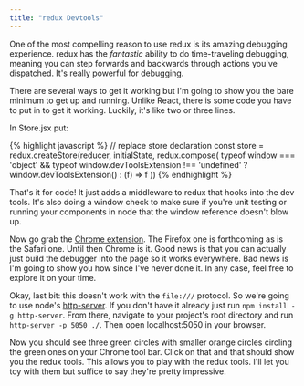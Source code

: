 ```yaml
---
title: "redux Devtools"
---
```


One of the most compelling reason to use redux is its amazing debugging experience. redux has the _fantastic_ ability to do time-traveling debugging, meaning you can step forwards and backwards through actions you've dispatched. It's really powerful for debugging.

There are several ways to get it working but I'm going to show you the bare minimum to get up and running. Unlike React, there is some code you have to put in to get it working. Luckily, it's like two or three lines.

In Store.jsx put:

{% highlight javascript %}
// replace store declaration
const store = redux.createStore(reducer, initialState, redux.compose(
  typeof window === 'object' && typeof window.devToolsExtension !== 'undefined' ? window.devToolsExtension() : (f) => f
))
{% endhighlight %}

That's it for code! It just adds a middleware to redux that hooks into the dev tools. It's also doing a window check to make sure if you're unit testing or running your components in node that the window reference doesn't blow up.

Now go grab the [Chrome extension][chrome-extension]. The Firefox one is forthcoming as is the Safari one. Until then Chrome is it. Good news is that you can actually just build the debugger into the page so it works everywhere. Bad news is I'm going to show you how since I've never done it. In any case, feel free to explore it on your time.

Okay, last bit: this doesn't work with the <code>file:///</code> protocol. So we're going to use node's [http-server][http-server]. If you don't have it already just run <code>npm install -g http-server</code>. From there, navigate to your project's root directory and run <code>http-server -p 5050 ./</code>. Then open localhost:5050 in your browser.

Now you should see three green circles with smaller orange circles circling the green ones on your Chrome tool bar. Click on that and that should show you the redux tools. This allows you to play with the redux tools. I'll let you toy with them but suffice to say they're pretty impressive.

[chrome-extension]: https://chrome.google.com/webstore/detail/redux-devtools/lmhkpmbekcpmknklioeibfkpmmfibljd?hl=en
[http-server]: https://github.com/indexzero/http-server